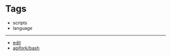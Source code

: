 

# Tags

+ scripts
+ language

---

+ [edit](https://github.com/apifork/bash/edit/main/README.md)
+ [apifork/bash](https://github.com/apifork/bash)